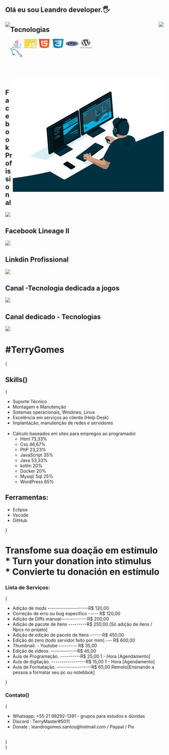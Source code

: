 ## Olá eu sou Leandro developer.🖐️ 
  
<img align="left" height="180em" src="https://github-readme-stats.vercel.app/api?username=terrygomes&theme=yeblu&show_icons=true&count_private=true&include_all_commits=true&hide=contribs"/>
  <img align="right" align="right" height="180em" src="https://github-readme-stats.vercel.app/api/top-langs/?username=terrygomes&layout=compact&langs_count=7&theme=algolia"/>


<div>
<h2> Tecnologias</h2> 
 <img align="center" alt="TerryMaster-Java" height="30" width="40" src="https://github.com/devicons/devicon/blob/master/icons/java/java-original.svg">
  <img align="center" alt="TerryMaster-Js" height="30" width="40" src="https://raw.githubusercontent.com/devicons/devicon/master/icons/javascript/javascript-plain.svg">
  <img align="center" alt="TerryMaster-HTML" height="30" width="40" src="https://raw.githubusercontent.com/devicons/devicon/master/icons/html5/html5-original.svg">
  <img align="center" alt="TerryMaster-CSS" height="30" width="40" src="https://raw.githubusercontent.com/devicons/devicon/master/icons/css3/css3-original.svg">
  <img align="center" alt="TerryMaster-CSS" height="30" width="40" src="https://raw.githubusercontent.com/devicons/devicon/master/icons/php/php-original.svg">
  <img align="center" alt="TerryMaster-CSS" height="30" width="40" src="https://raw.githubusercontent.com/devicons/devicon/master/icons/wordpress/wordpress-original.svg"> <br />
 
  <img align="center" alt="TerryMaster-CSS" height="30" width="40" src="https://raw.githubusercontent.com/devicons/devicon/master/icons/mysql/mysql-original.svg">
</div>

<img align="right" alt="Programdor" height="360" width="480" src="https://github.com/terrygomes/terrygomes/blob/Projeto-Emprego/programador.gif">
<br />
<br />
<br />
<div> <br>
<h2> Facebook Profissional</h2>
<a href="https://www.facebook.com/profile.php?id=100080937913526" target="_blank"><img src="https://img.shields.io/badge/Facebook-1877F2?style=for-the-badge&logo=facebook&logoColor=white" target="_blank"></a>

<h2> Facebook Lineage II</h2>
<a href="https://www.facebook.com/LIImultverso.Jogos" target="_blank"><img src="https://img.shields.io/badge/Facebook-1877F2?style=for-the-badge&logo=facebook&logoColor=white" target="_blank"></a>

<h2>Linkdin Profissional</h2>
 <a href="https://www.linkedin.com/in/leandro-gomes-santos-81694919b/" target="_blank"><img src="https://img.shields.io/badge/-LinkedIn-%230077B5?style=for-the-badge&logo=linkedin&logoColor=white" target="_blank"></a> 
 </div>
 
  
  <div>
     <h2>Canal -Tecnologia dedicada a jogos</h2>
     <a href="https://www.youtube.com/channel/UChomVjGrHNTRZ7bPTQrss2w" target="_blank"><img src="https://img.shields.io/badge/YouTube-FF0000?style=for-the-badge&logo=youtube&logoColor=white" target="_blank"></a>
       </div>
       <div>
     <h2>Canal dedicado - Tecnologias</h2>
      <a href="https://www.youtube.com/channel/UCVgn69LJWtrIx5RVzTSZKFQ" target="_blank"><img src="https://img.shields.io/badge/YouTube-FF0000?style=for-the-badge&logo=youtube&logoColor=white" target="_blank"></a>
      </div>
  
  <h1>#TerryGomes</h1>
  {
  <div>
        <h2>Skills()</h2>
    {
    <ul>
    <li>Suporte Técnico </li>
    <li>Montagem e Manutenção</li>
    <li>Sistemas operacionais, Windows, Linux</li>
    <li>Excelência em serviços ao cliente (Help Desk)</li>
    <li>Implantação, manutenção de redes e servidores</li> <br>
      <li>Cálculo baseados em sites para empregos ao programador
        <ul>
           <li>Html    73,33%</li>
            <li>Css    46,67%</li>
            <li>PhP          23,23%</li>
            <li>JavaScript   35%</li>
            <li>Java          53,33%</li>
            <li>kotlin    20%</li>
            <li>Docker    20%</li>
            <li>Mysql/ Sql   25%</li>
            <li>WordPress    65%</li>
         </ul
      </li>
  </ul>
  <h2> Ferramentas:</h2>
           <ul>
           <li>Eclipse</li>
            <li>Vscode</li>
            <li>GitHub</li>
         </ul>
 
  </div>
}

 <div>
  <h1>Transfome sua doação em estímulo <br>  * Turn your donation into stimulus <br>   * Convierte tu donación en estímulo</h1>
    <h3>Lista de Serviços:</h3>
    {
    <ul>
    <li>Adição de mods --------------------R$ 120,00</li>
    <li>Correção de erro ou bug específico  ----- R$ 120,00</li>  
    <li>Adição de Diffs manual-------------R$ 200,00</li>
    <li>Adição de pacote de Itens ---------R$ 250,00 [Só  adição de itens / Npcs no projeto] </li>
    <li>Adição de edição de  pacote de Itens ------R$ 450,00  </li>
    <li>Edição do zero (todo servidor feito por mim) --- R$  600,00  </li>
    <li>Thumbnail. - Youtube  --------- R$ 35,00  </li>
    <li>Edição de vídeos.  -------------R$ 45,00 </li>
    <li>Aula de Programação.  ----------R$ 25,00  1 - Hora [Agendamento]</li>
    <li>Aula de digitação.  -----------------R$ 15,00  1 - Hora [Agendamento]</li>
    <li>Aula de Formatação.  -----------------R$ 65,00  Remoto[Ensinando a pessoa a formatar seu pc ou notebbok]</li> 
    </ul>
     }  
    <h3>Contato()</h3>
    {
    <ul>
    <li>Whatsapp: +55 21 98292-1391 - grupos para estudos e dúvidas</li>
    <li>Discord : TerryMaster#5011</li>
    <li>Donate : leandrogomes.santos@hotmail.com / Paypal / Pix </li> <br>
    </ul>
     }    
  </div>
    }
  
